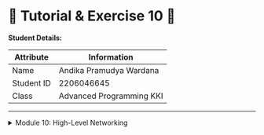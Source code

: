 # 📝 Tutorial & Exercise 10 📝

**Student Details:**

| Attribute | Information                |
|-----------|----------------------------|
| Name      | Andika Pramudya Wardana   |
| Student ID| 2206046645                 |
| Class     | Advanced Programming KKI   |

---

<details>
<summary>Module 10: High-Level Networking</summary>

## Questions and Answers

### -> Reflection

#### 1.2: Understanding how it works
**Result:** 
```rust 
PS C:\Users\Dika\timer_future> cargo run
   Compiling timer_future v0.1.0 (C:\Users\Dika\timer_future)
    Finished dev [unoptimized + debuginfo] target(s) in 1.29s
     Running `target\debug\timer_future.exe`
Andika Computer: Hey heyy!
Andika's Computer: howdy!
Andika's Computer: done!
```


    When I spawn a task using the provided spawner, it initiates an asynchronous process that prints "Andika's Computer: howdy!", then waits for 2 seconds before printing "Andika's Computer: done!". However, before the execution of this task, I insert a synchronous println!("Andika Computer: Hey heyy!"); statement in the main function. Consequently, when the program runs, the synchronous println! statement executes immediately, printing "Andika Computer: Hey heyy!", while the asynchronous task spawned earlier executes subsequently, printing "Andika's Computer: howdy!" after 2 seconds of waiting, followed by "Andika's Computer: done!". 

#### 1.3: Multiple Spawn and removing drop
**Result:** 
```rust 
PS C:\Users\Dika\timer_future> cargo run
    Compiling timer_future v0.1.0       
     (C:\Users\Dika\timer_future)
        Finished dev [unoptimized + debuginfo]  
         target(s) in 0.91s
        Running `target\debug\timer_future.exe`
    Andika Computer: Hey heyy!
    Andika's Computer: howdy!
    Andika's Computer: howdy!
    Andika's Computer: howdy!
    Andika's Computer: done!
    Andika's Computer: done!
    Andika's Computer: done!
```


    
    When multiple tasks are spawned asynchronously  
    using the spawner, each task prints "Andika's 
    Computer: howdy!", then waits for 2 seconds before 
    printing "Andika's Computer: done!". Concurrently, 
    a synchronous println!("Andika Computer: Hey heyy!"); statement executes immediately. Upon running the program, the synchronous print statement executes first, printing "Andika Computer: Hey heyy!", followed by the concurrent execution of the three asynchronous tasks, each printing "Andika's Computer: howdy!" one after another. Subsequently, each task waits for 2 seconds before printing "Andika's Computer: done!". Therefore, the output consists of "Andika Computer: Hey heyy!", followed by three sets of "Andika's Computer: howdy!" and three sets of "Andika's Computer: done!".
    When we commented the drop function it will not stop running while also does not got the delay of 2 seconds and we need to do ctrl+C to stop the process. But when we do not commented the drop function then the process will stop automatically and got the delay of 2 seconds.

---

</details>